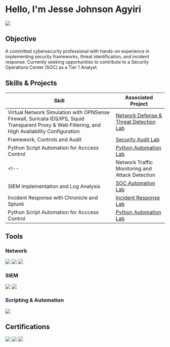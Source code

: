 # Hello, I'm Jesse Johnson Agyiri  
<a href="https://www.linkedin.com/in/jagyiri"><img src="https://img.shields.io/badge/-LinkedIn-0072b1?&style=for-the-badge&logo=linkedin&logoColor=white" /></a>

## Objective
A committed cybersecurity professional with hands-on experience in implementing security frameworks, threat identification, and incident response. Currently seeking opportunities to contribute to a Security Operations Center (SOC) as a Tier 1 Analyst.

## Skills & Projects
| Skill                                         | Associated Project         |
|-----------------------------------------------|----------------------------|
| Virtual Network Simulation with OPNSense Firewall, Suricata IDS/IPS, Squid Transparent Proxy & Web Filtering, and High Availability Configuration        | [Network Defense & Threat Detection Lab](https://github.com/Jagyiri-Cyber/Network-Defense-Lab)     |
| Framework, Controls and Audit          | [Security Audit Lab](https://github.com/Jagyiri-Cyber/Security-Audit-Lab/blob/main/README.md) |
| Python Script Automation for Acccess Control   | [Python Automation Lab](https://github.com/Jagyiri-Cyber/Python-File-Update-Automation-Lab/blob/main/README.md)     |
<!-- | Network Traffic Monitoring and Attack Detection | [Network Security Project](#) | 
| SIEM Implementation and Log Analysis        | [SOC Automation Lab](#)     |
| Incident Response with Chronicle and Splunk   | [Incident Response Lab](#)  |
| Python Script Automation for Acccess Control   | [Python Automation Lab](https://github.com/Jagyiri-Cyber/Python-File-Update-Automation-Lab/blob/main/README.md)  |  -->

## Tools

### Network
<div>
    <img src="https://img.shields.io/badge/-Wireshark-1679A7?&style=for-the-badge&logo=Wireshark&logoColor=white" />
    <img src="https://img.shields.io/badge/-Suricata-EF3B2D?&style=for-the-badge&logo=Suricata&logoColor=white" />
    <img src="https://img.shields.io/badge/-tcpdump-0078D4?&style=for-the-badge&logo=tcpdump&logoColor=white" />
</div>

### SIEM
<div>
    <img src="https://img.shields.io/badge/-Splunk-000000?&style=for-the-badge&logo=Splunk&logoColor=white" />
    <img src="https://img.shields.io/badge/-Chronicle-000080?&style=for-the-badge&logoColor=white" />
</div>

### Scripting & Automation
<div>
    <img src="https://img.shields.io/badge/-Python-3776AB?&style=for-the-badge&logo=Python&logoColor=white" />
</div>

## Certifications
<div>
    <img src="https://img.shields.io/badge/-Google_Cybersecurity_Certificate-34A853?&style=for-the-badge&logo=Google&logoColor=white" />
    <img src="https://img.shields.io/badge/-IBM_Introduction_to_Cloud_and_Security-FF6F00?&style=for-the-badge&logo=IBM&logoColor=white" />
    <img src="https://img.shields.io/badge/-CompTIA_Security+-F79534?&style=for-the-badge&logo=CompTIA&logoColor=white" />
<br><br><br><br><br>


</div>

<!-- ## Projects
- [Detection Lab](#)
- [SOC Automation Project](#)
- [Network Security Project](#)
- [Incident Response Lab](#) -->
